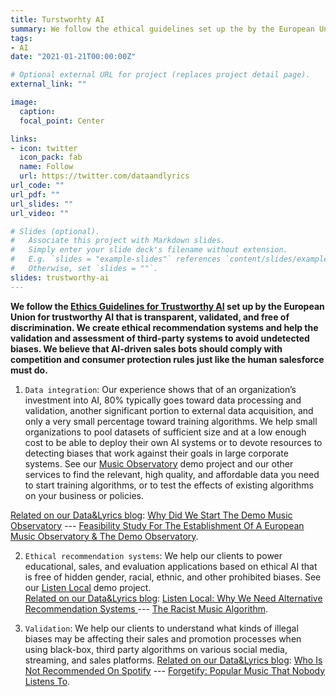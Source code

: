 ```yaml
---
title: Turstworhty AI
summary: We follow the ethical guidelines set up the by the European Union for trustworthy AI that is transparent, validated, and free of discrimination.  We create ethical recommendation systems or help the validation and assessment of third-party systems to avoid undetected biases. We believe that AI-driven sales bots should comply with competition and consumer protection rules just like the human salesforce.
tags:
- AI
date: "2021-01-21T00:00:00Z"

# Optional external URL for project (replaces project detail page).
external_link: ""

image:
  caption: 
  focal_point: Center

links:
- icon: twitter
  icon_pack: fab
  name: Follow
  url: https://twitter.com/dataandlyrics
url_code: ""
url_pdf: ""
url_slides: ""
url_video: ""

# Slides (optional).
#   Associate this project with Markdown slides.
#   Simply enter your slide deck's filename without extension.
#   E.g. `slides = "example-slides"` references `content/slides/example-slides.md`.
#   Otherwise, set `slides = ""`.
slides: trustworthy-ai
---
```


**We follow the [Ethics Guidelines for Trustworthy AI](https://ec.europa.eu/digital-single-market/en/news/ethics-guidelines-trustworthy-ai) set up by the European Union for trustworthy AI that is transparent, validated, and free of discrimination. We create ethical recommendation systems and help the validation and assessment of third-party systems to avoid undetected biases. We believe that AI-driven sales bots should comply with competition and consumer protection rules just like the human salesforce must do.**

1. `Data integration`: Our experience shows that of an organization’s investment into AI, 80% typically goes toward data processing and validation, another significant portion to  external data acquisition, and only a very small percentage toward training algorithms. We help small organizations to pool datasets of sufficient size and at a low enough cost to be able to deploy their own AI systems or to devote resources to detecting biases that work against their goals in large corporate systems. See our [Music Observatory](/project/music-observatory/) demo project and our other services to find the relevant, high quality, and affordable data you need to start training algorithms, or to test the effects of existing algorithms on your business or policies.
 
<span style="text-decoration:underline">Related on our Data&Lyrics blog</span>: [Why Did We Start The Demo Music Observatory](https://dataandlyrics.com/post/2020-10-27-why-start-music-observatory/) --- [Feasibility Study For The Establishment Of A European Music Observatory & The Demo Observatory](https://dataandlyrics.com/post/2020-11-16-european-music-observatory-feasibility/).

2. `Ethical recommendation systems`:  We help our clients to power educational, sales, and evaluation applications based on ethical AI that is free of hidden gender, racial, ethnic, and other prohibited biases. See our [Listen Local](/project/listen-local/) demo project.  
<span style="text-decoration:underline">Related on our Data&Lyrics blog</span>:  [Listen Local: Why We Need Alternative Recommendation Systems ](https://dataandlyrics.com/post/2020-12-15-alternative-recommendations/) --- [The Racist Music Algorithm](https://dataandlyrics.com/post/2020-10-30-racist-algorithm/).

3. `Validation`: We help our clients to understand what kinds of illegal biases may be affecting their sales and promotion processes when using black-box, third party algorithms on various social media, streaming, and sales platforms.
<span style="text-decoration:underline">Related on our Data&Lyrics blog</span>: [Who Is Not Recommended On Spotify](https://dataandlyrics.com/post/2020-11-17-recommendation-analysis/) --- [Forgetify: Popular Music That Nobody Listens To](https://dataandlyrics.com/post/2020-10-24-forgetify_pop_october/).
